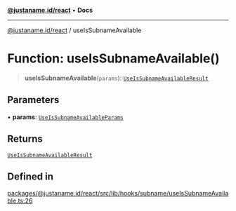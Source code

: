 [**@justaname.id/react**](../README.md) • **Docs**

***

[@justaname.id/react](../globals.md) / useIsSubnameAvailable

# Function: useIsSubnameAvailable()

> **useIsSubnameAvailable**(`params`): [`UseIsSubnameAvailableResult`](../interfaces/UseIsSubnameAvailableResult.md)

## Parameters

• **params**: [`UseIsSubnameAvailableParams`](../interfaces/UseIsSubnameAvailableParams.md)

## Returns

[`UseIsSubnameAvailableResult`](../interfaces/UseIsSubnameAvailableResult.md)

## Defined in

[packages/@justaname.id/react/src/lib/hooks/subname/useIsSubnameAvailable.ts:26](https://github.com/JustaName-id/JustaName-sdk/blob/dc845c10af242e3ca87d95ef392516ac0bfa8b95/packages/@justaname.id/react/src/lib/hooks/subname/useIsSubnameAvailable.ts#L26)
